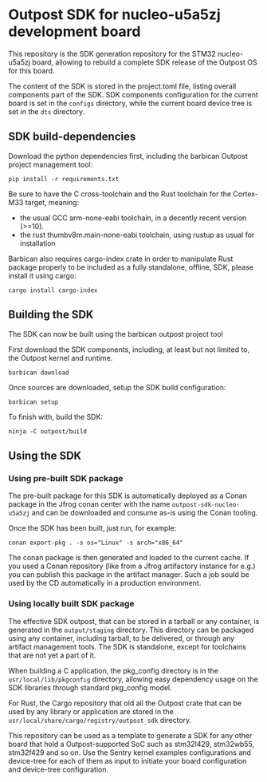 # Outpost SDK for nucleo-u5a5zj development board

This repository is the SDK generation repository for the STM32 nucleo-u5a5zj board,
allowing to rebuild a complete SDK release of the Outpost OS for this board.

The content of the SDK is stored in the project.toml file, listing overall components part of the SDK.
SDK components configuration for the current board is set in the `configs` directory, while the current board
device tree is set in the `dts` directory.

## SDK build-dependencies

Download the python dependencies first, including the barbican Outpost project management tool:

```
pip install -r requirements.txt
```

Be sure to have the C cross-toolchain and the Rust toolchain for the Cortex-M33 target, meaning:

* the usual GCC arm-none-eabi toolchain, in a decently recent version (>=10).
* the rust thumbv8m.main-none-eabi toolchain, using rustup as usual for installation

Barbican also requires cargo-index crate in order to manipulate Rust package properly to be included as a
fully standalone, offline, SDK, please install it using cargo:

```
cargo install cargo-index
```

## Building the SDK

The SDK can now be built using the barbican outpost project tool

First download the SDK components, including, at least but not limited to, the Outpost kernel and runtime.

```
barbican download
```

Once sources are downloaded, setup the SDK build configuration:
```
barbican setup
```

To finish with, build the SDK:
```
ninja -C outpost/build
```


## Using the SDK

### Using pre-built SDK package

The pre-built package for this SDK is automatically deployed as a Conan package in the Jfrog conan center with the name
`outpost-sdk-nucleo-u5a5zj` and can be downloaded and consume as-is using the Conan tooling.

Once the SDK has been built, just run, for example:

```
conan export-pkg . -s os="Linux" -s arch="x86_64"
```

The conan package is then generated and loaded to the current cache. If you used a Conan repository (like from a
Jfrog artifactory instance for e.g.) you can publish this package in the artifact manager.
Such a job sould be used by the CD automatically in a production environment.

### Using locally built SDK package

The effective SDK outpost, that can be stored in a tarball or any container, is generated in the `output/staging` directory.
This directory can be packaged using any container, including tarball, to be delivered, or through any artifact management tools.
The SDK is standalone, except for toolchains that are not yet a part of it.

When building a C application, the pkg_config directory is in the `usr/local/lib/pkgconfig` directory, allowing easy dependency
usage on the SDK libraries through standard pkg_config model.

For Rust, the Cargo repository that old all the Outpost crate that can be used by any library or application are stored in the
`usr/local/share/cargo/registry/outpost_sdk` directory.


This repository can be used as a template to generate a SDK for any other board that hold a Outpost-supported SoC such as
stm32l429, stm32wb55, stm32f429 and so on. Use the Sentry kernel examples configurations and device-tree for each of them as input
to initiate your board configuration and device-tree configuration.
